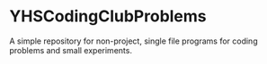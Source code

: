 # YHSCodingClubProblems
A simple repository for non-project, single file programs for coding problems and small experiments. 
